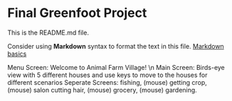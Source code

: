 # Final Greenfoot Project
This is the README.md file.

Consider using **Markdown** syntax to format the text in this file. [Markdown basics](https://www.markdownguide.org/getting-started/)


Menu Screen: Welcome to Animal Farm Village! \n
Main Screen: Birds-eye view with 5 different houses and use keys to move to the houses for different scenarios 
Seperate Screens: fishing, (mouse) getting crop, (mouse) salon cutting hair, (mouse) grocery, (mouse) gardening.
